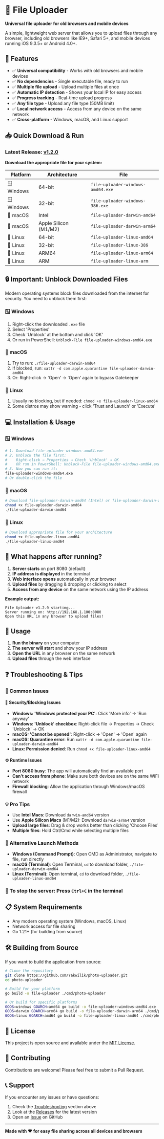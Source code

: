 # 📁 File Uploader

**Universal file uploader for old browsers and mobile devices**

A simple, lightweight web server that allows you to upload files through any browser, including old browsers like IE9+, Safari 5+, and mobile devices running iOS 9.3.5+ or Android 4.0+.

## 🚀 Features

- ✅ **Universal compatibility** - Works with old browsers and mobile devices
- ✅ **No dependencies** - Single executable file, ready to run
- ✅ **Multiple file upload** - Upload multiple files at once
- ✅ **Automatic IP detection** - Shows your local IP for easy access
- ✅ **Progress tracking** - Real-time upload progress
- ✅ **Any file type** - Upload any file type (50MB limit)
- ✅ **Local network access** - Access from any device on the same network
- ✅ **Cross-platform** - Windows, macOS, and Linux support

## 📥 Quick Download & Run

### Latest Release: [v1.2.0](https://github.com/Yakwilik/photo-uploader/releases/latest)

**Download the appropriate file for your system:**

| Platform | Architecture | File |
|----------|-------------|------|
| 🪟 Windows | 64-bit | `file-uploader-windows-amd64.exe` |
| 🪟 Windows | 32-bit | `file-uploader-windows-386.exe` |
| 🍎 macOS | Intel | `file-uploader-darwin-amd64` |
| 🍎 macOS | Apple Silicon (M1/M2) | `file-uploader-darwin-arm64` |
| 🐧 Linux | 64-bit | `file-uploader-linux-amd64` |
| 🐧 Linux | 32-bit | `file-uploader-linux-386` |
| 🐧 Linux | ARM64 | `file-uploader-linux-arm64` |
| 🐧 Linux | ARM | `file-uploader-linux-arm` |

## 🔒 Important: Unblock Downloaded Files

Modern operating systems block files downloaded from the internet for security. You need to unblock them first:

### 🪟 Windows
1. Right-click the downloaded `.exe` file
2. Select 'Properties'
3. Check 'Unblock' at the bottom and click 'OK'
4. Or run in PowerShell: `Unblock-File file-uploader-windows-amd64.exe`

### 🍎 macOS
1. Try to run: `./file-uploader-darwin-amd64`
2. If blocked, run: `xattr -d com.apple.quarantine file-uploader-darwin-amd64`
3. Or: Right-click → 'Open' → 'Open' again to bypass Gatekeeper

### 🐧 Linux
1. Usually no blocking, but if needed: `chmod +x file-uploader-linux-amd64`
2. Some distros may show warning - click 'Trust and Launch' or 'Execute'

## 💻 Installation & Usage

### 🪟 Windows
```bash
# 1. Download file-uploader-windows-amd64.exe
# 2. Unblock the file first:
#    Right-click → Properties → Check 'Unblock' → OK
#    OR run in PowerShell: Unblock-File file-uploader-windows-amd64.exe
# 3. Now you can run it:
file-uploader-windows-amd64.exe
# Or double-click the file
```

### 🍎 macOS
```bash
# Download file-uploader-darwin-amd64 (Intel) or file-uploader-darwin-arm64 (Apple Silicon)
chmod +x file-uploader-darwin-amd64
./file-uploader-darwin-amd64
```

### 🐧 Linux
```bash
# Download appropriate file for your architecture
chmod +x file-uploader-linux-amd64
./file-uploader-linux-amd64
```

## 🚀 What happens after running?

1. **Server starts** on port 8080 (default)
2. **IP address is displayed** in the terminal
3. **Web interface opens** automatically in your browser
4. **Upload files** by dragging & dropping or clicking to select
5. **Access from any device** on the same network using the IP address

**Example output:**
```
File Uploader v1.2.0 starting...
Server running on: http://192.168.1.100:8080
Open this URL in any browser to upload files!
```

## 🔧 Usage

1. **Run the binary** on your computer
2. **The server will start** and show your IP address
3. **Open the URL** in any browser on the same network
4. **Upload files** through the web interface

## ❓ Troubleshooting & Tips

### 🔧 Common Issues

#### 🚫 Security/Blocking Issues
- **Windows: 'Windows protected your PC'**: Click 'More info' → 'Run anyway'
- **Windows: 'Unblock' checkbox**: Right-click file → Properties → Check 'Unblock' → OK
- **macOS: 'Cannot be opened'**: Right-click → 'Open' → 'Open' again
- **macOS: Quarantine error**: Run `xattr -d com.apple.quarantine file-uploader-darwin-amd64`
- **Linux: Permission denied**: Run `chmod +x file-uploader-linux-amd64`

#### ⚙️ Runtime Issues
- **Port 8080 busy**: The app will automatically find an available port
- **Can't access from phone**: Make sure both devices are on the same WiFi network
- **Firewall blocking**: Allow the application through Windows/macOS firewall

### 💡 Pro Tips
- Use **Intel Macs**: Download `darwin-amd64` version
- Use **Apple Silicon Macs** (M1/M2): Download `darwin-arm64` version
- **Upload large files**: Drag & drop works better than clicking 'Choose Files'
- **Multiple files**: Hold Ctrl/Cmd while selecting multiple files

### 🔧 Alternative Launch Methods
- **Windows (Command Prompt)**: Open CMD as Administrator, navigate to file, run directly
- **macOS (Terminal)**: Open Terminal, `cd` to download folder, `./file-uploader-darwin-amd64`
- **Linux (Terminal)**: Open terminal, `cd` to download folder, `./file-uploader-linux-amd64`

### 🛑 To stop the server: Press `Ctrl+C` in the terminal

## 📋 System Requirements

- Any modern operating system (Windows, macOS, Linux)
- Network access for file sharing
- Go 1.21+ (for building from source)

## 🛠️ Building from Source

If you want to build the application from source:

```bash
# Clone the repository
git clone https://github.com/Yakwilik/photo-uploader.git
cd photo-uploader

# Build for your platform
go build -o file-uploader ./cmd/photo-uploader

# Or build for specific platforms
GOOS=windows GOARCH=amd64 go build -o file-uploader-windows-amd64.exe ./cmd/photo-uploader
GOOS=darwin GOARCH=arm64 go build -o file-uploader-darwin-arm64 ./cmd/photo-uploader
GOOS=linux GOARCH=amd64 go build -o file-uploader-linux-amd64 ./cmd/photo-uploader
```

## 📄 License

This project is open source and available under the [MIT License](LICENSE).

## 🤝 Contributing

Contributions are welcome! Please feel free to submit a Pull Request.

## 📞 Support

If you encounter any issues or have questions:

1. Check the [Troubleshooting](#-troubleshooting--tips) section above
2. Look at the [Releases](https://github.com/Yakwilik/photo-uploader/releases) for the latest version
3. Open an [Issue](https://github.com/Yakwilik/photo-uploader/issues) on GitHub

---

**Made with ❤️ for easy file sharing across all devices and browsers**